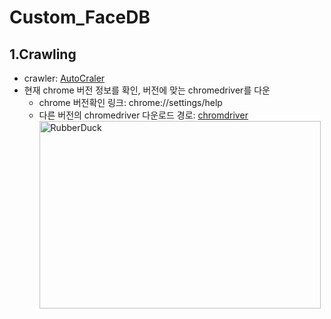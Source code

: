 # Custom_FaceDB

## 1.Crawling
- crawler: [AutoCraler](https://github.com/YoongiKim/AutoCrawler)
- 현재 chrome 버전 정보를 확인, 버전에 맞는 chromedriver를 다운
  * chrome 버전확인 링크: chrome://settings/help
  * 다른 버전의 chromedriver 다운로드 경로: [chromdriver](https://chromedriver.chromium.org/downloads)
<img src="/Custom_FaceDB/crawler.jpg" width="450px" height="300px" title="px(픽셀) 크기 설정" alt="RubberDuck"></img><br/>
